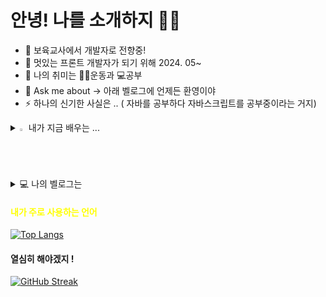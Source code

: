 # 안녕! 나를 소개하지 💪🏻

- 🔭 보육교사에서 개발자로 전향중!
- 🌱 멋있는 프론트 개발자가 되기 위해 2024. 05~
- 🤔 나의 취미는 💪🏻운동과 💻공부 
- 💬 Ask me about -> 아래 벨로그에 언제든 환영이야 
- ⚡ 하나의 신기한 사실은 .. ( 자바를 공부하다 자바스크립트를 공부중이라는 거지)

<details>
<summary>
  <img src="https://raw.githubusercontent.com/Tarikul-Islam-Anik/Animated-Fluent-Emojis/master/Emojis/Hand%20gestures/Eyes.png" alt="Eyes" width="2%" /> 내가 지금 배우는 ... 
</summary>
   <br>
  
![js](https://img.shields.io/badge/JavaScript-F7DF1E?style=for-the-badge&logo=JavaScript&logoColor=white) ![html](https://img.shields.io/badge/HTML5-E34F26?style=for-the-badge&logo=html5&logoColor=white) 
![css](https://img.shields.io/badge/CSS-239120?&style=for-the-badge&logo=css3&logoColor=white) ![react](https://img.shields.io/badge/React-20232A?style=for-the-badge&logo=react&logoColor=61DAFB)  
![ReactRouter](https://img.shields.io/badge/React_Router-CA4245?style=for-the-badge&logo=react-router&logoColor=white) 
![Ts](https://img.shields.io/badge/TypeScript-007ACC?style=for-the-badge&logo=typescript&logoColor=white)
![styled-component](https://img.shields.io/badge/styled--components-DB7093?style=for-the-badge&logo=styled-components&logoColor=white)

</details>

<details>
<summary>
  💻 나의 벨로그는  
</summary>
   <br>

[![Velog's GitHub stats](https://velog-readme-stats.vercel.app/api?name=leeeee)](https://velog.io/@leeeee/%EB%AF%B8%EB%8B%88-%ED%94%84%EB%A1%9C%EC%A0%9D%ED%8A%B8-1-ToDoList)

</details>

<h4 style="color: yellow;">내가 주로 사용하는 언어</h4>

[![Top Langs](https://github-readme-stats.vercel.app/api/top-langs/?username=seoyeon1123&layout=compact&theme=radical)](https://github.com/anuraghazra/github-readme-stats)

#### 열심히 해야겠지 !
[![GitHub Streak](https://streak-stats.demolab.com?user=seoyeon1123&theme=highcontrast&date_format=%5BY%20%5DM%20j&mode=weekly)](https://git.io/streak-stats)
